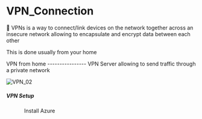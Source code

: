 # VPN_Connection

<p>🛜 VPNs is a way to connect/link devices on the network together across an insecure network allowing to encapsulate and encrypt data between each other</p>
<p>This is done usually from your home</p>
<p>VPN from home ---------------- VPN Server allowing to send traffic through a private network</p>

![VPN_02](https://github.com/Keepcodingjoni619/VPN_Connection/assets/82996237/96e89afc-6699-4981-82c7-e6c3d3a42d9a)

<h5>VPN Setup</h5>
<ul>
  <ol>Install Azure</ol>
</ul>
